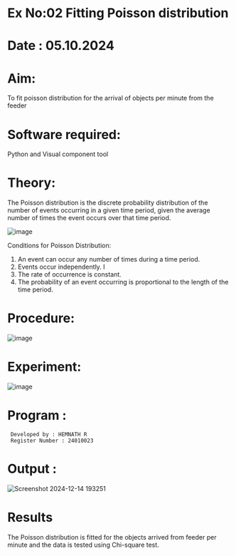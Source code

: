 # Ex No:02 Fitting Poisson  distribution
# Date : 05.10.2024

# Aim: 

To fit poisson distribution for the arrival of objects per minute from the feeder

# Software required:  

Python and Visual component tool

# Theory:

The Poisson distribution is the discrete probability distribution of the number of events occurring in a given time period, given the average number of times the event occurs over that time period.

![image](https://user-images.githubusercontent.com/104613195/166248326-fd042076-8b0b-40c4-8b11-1d8e8fcb74db.png)

 Conditions for Poisson Distribution:

1. An event can occur any number of times during a time period.
2. Events occur independently. I
3. The rate of occurrence is constant.
4. The probability of an event occurring is proportional to the length of the time period. 
 
# Procedure:

![image](https://user-images.githubusercontent.com/104613195/166251988-d0c53205-6080-4f7b-ae4c-398178586637.png)

# Experiment:

![image](https://user-images.githubusercontent.com/103921593/230282876-f4a5afbf-cac1-4648-a1b0-c78840638a8e.png)

# Program :
```
 Developed by : HEMNATH R
 Register Number : 24010023
```

# Output :
![Screenshot 2024-12-14 193251](https://github.com/user-attachments/assets/1766daca-1f2a-437f-b8ed-1bf98dceb48c)





# Results

The Poisson distribution is fitted for the objects arrived from feeder per minute and the data is tested using Chi-square test. 
 
